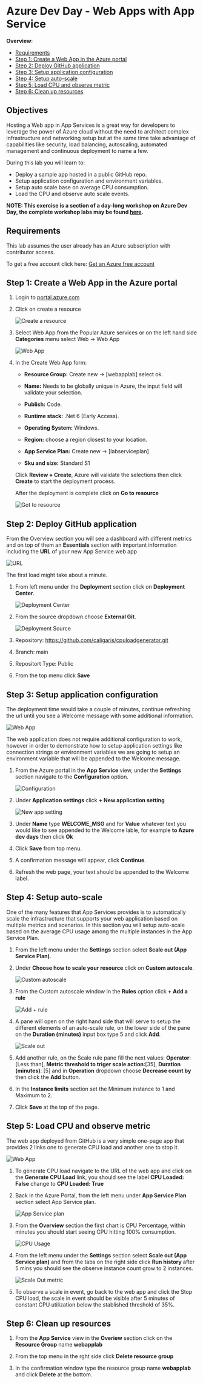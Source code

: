 # Azure Dev Day - Web Apps with App Service

<!-- TOC -->
**Overview**: 

- [Requirements](#requirements)
- [Step 1: Create a Web App in the Azure portal](#step-1-create-a-web-app-in-the-azure-portal)
- [Step 2: Deploy GitHub application ](#step-2-deploy-github-application)
- [Step 3: Setup application configuration](#step-3-setup-application-configuration)
- [Step 4: Setup auto-scale](#step-4-setup-auto-scale)
- [Step 5: Load CPU and observe metric](#step-5-load-cpu-and-observe-metric)
- [Step 6: Clean up resources](#step-6-clean-up-resources)


<!-- TOC -->

## Objectives 

Hosting a Web app in App Services is a great way for developers to leverage the power of Azure cloud without the need to architect complex infrastructure and networking setup but at the same time take advantage of capabilities like security, load balancing, autoscaling, automated management and continuous deployment to name a few.

During this lab you will learn to:

- Deploy a sample app hosted in a public GitHub repo.
- Setup application configuration and environment variables.
- Setup auto scale base on average CPU consumption.
- Load the CPU and observe auto scale events.


**NOTE: This exercise is a section of a day-long workshop on Azure Dev Day, the complete workshop labs may be found [here](https://aka.ms/azuredevdaylabs).**

## Requirements

This lab assumes the user already has an Azure subscription with contributor access.

To get a free account click here: [Get an Azure free account](https://azure.microsoft.com/en-us/free)

## Step 1: Create a Web App in the Azure portal

1. Login to [portal.azure.com](https://portal.azure.com)

2. Click on create a resource

    ![Create a resource](media/create_a_resource.png)

3. Select Web App from the Popular Azure services or on the left hand side **Categories** menu select Web -> Web App

    ![Web App](media/web_app.png)

4. In the Create Web App form:
    
    - **Resource Group:** Create new -> \[webapplab\] select ok.
    
    - **Name:** Needs to be globally unique in Azure, the input field will validate your selection.
    - **Publish:** Code.
    - **Runtime stack:** .Net 6 (Early Access).
    - **Operating System:** Windows.
    - **Region:** choose a region closest to your location.
    - **App Service Plan:** Create new -> \[labserviceplan\] 
    - **Sku and size:** Standard S1
    
    Click **Review + Create**, Azure will validate the selections then click **Create** to start the deployment process.

    After the deployment is complete click on **Go to resource**

    ![Got to resource](media/go_to_resource.png)


## Step 2: Deploy GitHub application

From the Overview section you will see a dashboard with different metrics and on top of them an **Essentials** section with important information including the **URL** of your new App Service web app

![URL](media/url.png)

The first load might take about a minute.

1. From left menu under the **Deployment** section click on **Deployment Center**.
    
    ![Deployment Center](media/deployment_center.png)

2. From the source dropdown choose **External Git**.
    
    ![Deployment Source](media/deployment_source.png)

3. Repository: https://github.com/caligaris/cpuloadgenerator.git

4. Branch: main 

5. Repositort Type: Public

5. From the top menu click **Save**


## Step 3: Setup application configuration

The deployment time would take a couple of minutes, continue refreshing the url until you see a Welcome message with some additional information.

![Web App](media/webapp_html.png)

The web application does not require additional configuration to work, however in order to demonstrate how to setup application settings like connection strings or environment variables we are going to setup an environment variable that will be appended to the Welcome message.

1. From the Azure portal in the **App Service** view, under the **Settings** section navigate to the **Configuration** option.

    ![Configuration](media/configuration.png)

2. Under **Application settings** click **+ New application setting**

    ![New app setting](media/new_app_setting.png)

3. Under **Name** type **WELCOME_MSG** and for **Value** whatever text you would like to see appended to the Welcome lable, for example **to Azure dev days** then click **Ok**

4. Click **Save** from top menu.

5. A confirmation message will appear, click **Continue**.

6. Refresh the web page, your text should be appended to the Welcome label.

## Step 4: Setup auto-scale 

One of the many features that App Services provides is to automatically scale the infrastructure that supports your web application based on multiple metrics and scenarios. In this section you will setup auto-scale based on the average CPU usage among the multiple instances in the App Service Plan.

1. From the left menu under the **Settings** section select **Scale out (App Service Plan)**.

2. Under **Choose how to scale your resource** click on **Custom autoscale**. 

    ![Custom autoscale](media/custom_autoscale.png)

3. From the Custom autoscale window in the **Rules** option click **+ Add a rule**

    ![Add + rule](media/add_rule.png)
4. A pane will open on the right hand side that will serve to setup the different elements of an auto-scale rule, on the lower side of the pane on the **Duration (minutes)** input box type 5 and click **Add**.

    ![Scale out](media/scale_out.png)

5. Add another rule, on the Scale rule pane fill the next values: **Operator**: [Less than], **Metric threshold to triger scale action**:[35], **Duration (minutes)**: [5] and in **Operation** dropdown choose **Decrease count by** then click the **Add** button.

6. In the **Instance limits** section set the Minimum instance to 1 and Maximum to 2.

7. Click **Save** at the top of the page.


## Step 5: Load CPU and observe metric

The web app deployed from GitHub is a very simple one-page app that provides 2 links one to generate CPU load and another one to stop it. 

![Web App](media/webapp.png)

1. To generate CPU load navigate to the URL of the web app and click on the **Generate CPU Load** link, you should see the label **CPU Loaded: False** change to **CPU Loaded: True**

2. Back in the Azure Portal, from the left menu under **App Service Plan** section select App Service plan.

    ![App Service plan](media/app_service_plan.png)

3. From the **Overview** section the first chart is CPU Percentage, within minutes you should start seeing CPU hitting 100% consumption.
    
    ![CPU Usage](media/cpu_usage.png)

4. From the left menu under the **Settings** section select **Scale out (App Service plan)** and from the tabs on the right side click **Run history** after 5 mins you should see the observe instance count grow to 2 instances.

    ![Scale Out metric](media/scale_out_metric.png)

5. To observe a scale in event, go back to the web app and click the Stop CPU load, the scale in event should be visible after 5 minutes of constant CPU utilization below the stablished threshold of 35%.

## Step 6: Clean up resources
1. From the **App Service** view in the **Overiew** section click on the **Resource Group** name **webapplab**

2. From the top menu in the rght side click **Delete resource group**

3. In the confirmation window type the resource group name **webapplab** and click **Delete** at the bottom.

